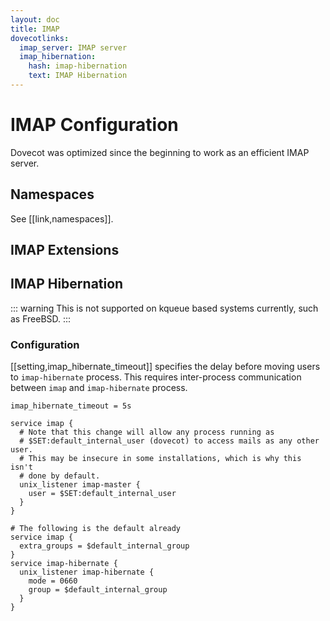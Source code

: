 ```yaml
---
layout: doc
title: IMAP
dovecotlinks:
  imap_server: IMAP server
  imap_hibernation:
    hash: imap-hibernation
    text: IMAP Hibernation
---
```


# IMAP Configuration

Dovecot was optimized since the beginning to work as an efficient IMAP server.

## Namespaces

See [[link,namespaces]].

## IMAP Extensions

<!-- @include: include/imap_extensions.inc -->

## IMAP Hibernation

::: warning
This is not supported on kqueue based systems currently, such as FreeBSD.
:::

<!-- @include: include/imap_hibernation_overview.inc -->

### Configuration

[[setting,imap_hibernate_timeout]] specifies the delay before moving users to
`imap-hibernate` process. This requires inter-process communication between
`imap` and `imap-hibernate` process.

```[dovecot.conf]
imap_hibernate_timeout = 5s

service imap {
  # Note that this change will allow any process running as
  # $SET:default_internal_user (dovecot) to access mails as any other user.
  # This may be insecure in some installations, which is why this isn't
  # done by default.
  unix_listener imap-master {
    user = $SET:default_internal_user
  }
}

# The following is the default already
service imap {
  extra_groups = $default_internal_group
}
service imap-hibernate {
  unix_listener imap-hibernate {
    mode = 0660
    group = $default_internal_group
  }
}
```
